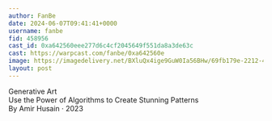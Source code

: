 ```yaml
---
author: FanBe
date: 2024-06-07T09:41:41+0000
username: fanbe
fid: 458956
cast_id: 0xa642560eee277d6c4cf2045649f551da8a3de63c
cast: https://warpcast.com/fanbe/0xa642560e
image: https://imagedelivery.net/BXluQx4ige9GuW0Ia56BHw/69fb179e-2212-4fec-48a4-a1fdad1ee400/original
layout: post
---
```

Generative Art  
Use the Power of Algorithms to Create Stunning Patterns  
By Amir Husain · 2023  

<img src='https://imagedelivery.net/BXluQx4ige9GuW0Ia56BHw/69fb179e-2212-4fec-48a4-a1fdad1ee400/original' alt='' referrerpolicy='no-referrer'/>
<img src='https://imagedelivery.net/BXluQx4ige9GuW0Ia56BHw/9edc91a4-583d-49c4-8813-75960f138900/original' alt='' referrerpolicy='no-referrer'/>
